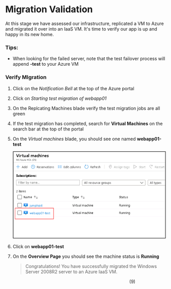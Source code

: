 # Migration Validation

At this stage we have assessed our infrastructure, replicated a VM to Azure and migrated it over into an IaaS VM.  It's time to verify our app is up and happy in its new home.

### Tips:

   * When looking for the failed server, note that the test failover process will append **-test** to your Azure VM

### Verify MIgration

1. Click on the *Notification Bell* at the top of the Azure portal
2. Click on *Starting test migration of webapp01*
3. On the Replcating Machines blade verify the test migration jobs are all green
4. If the test migration has completed, search for **Virtual Machines** on the search bar at the top of the portal 
5. On the *Virtual machines* blade, you should see one named **webapp01-test**
   
   ![webapptest01](image/virtualmachine.png)
   
6. Click on **webapp01-test**
7. On the **Overview Page** you should see the machine status is **Running**

	>Congratulations! You have successfully migrated the Windows Server 2008R2 server to an Azure IaaS VM.



&nbsp;&nbsp;&nbsp;&nbsp;&nbsp;&nbsp;&nbsp;&nbsp;&nbsp;&nbsp;&nbsp;&nbsp;&nbsp;&nbsp;&nbsp;&nbsp;&nbsp;&nbsp;&nbsp;&nbsp;&nbsp;&nbsp;&nbsp;&nbsp;&nbsp;&nbsp;&nbsp;&nbsp;&nbsp;&nbsp;&nbsp;&nbsp;&nbsp;&nbsp;&nbsp;&nbsp;&nbsp;&nbsp;&nbsp;&nbsp;&nbsp;&nbsp;&nbsp;&nbsp;&nbsp;&nbsp;&nbsp;&nbsp;&nbsp;&nbsp;&nbsp;&nbsp;&nbsp;&nbsp;&nbsp;&nbsp;&nbsp;&nbsp;&nbsp;&nbsp;&nbsp;&nbsp;&nbsp;&nbsp;&nbsp;&nbsp;&nbsp;&nbsp;&nbsp;&nbsp;&nbsp;&nbsp;&nbsp;&nbsp;&nbsp;&nbsp;&nbsp;&nbsp;&nbsp;&nbsp;&nbsp;&nbsp;&nbsp;&nbsp;&nbsp;&nbsp;&nbsp;&nbsp;&nbsp;&nbsp;&nbsp;&nbsp;&nbsp;&nbsp;&nbsp;&nbsp;&nbsp;&nbsp;&nbsp;(9)
